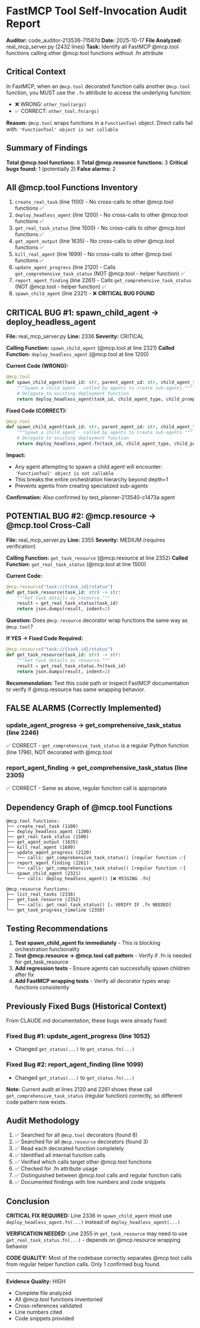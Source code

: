 # FastMCP Tool Self-Invocation Audit Report

**Auditor:** code_auditor-213536-71587d
**Date:** 2025-10-17
**File Analyzed:** real_mcp_server.py (2432 lines)
**Task:** Identify all FastMCP @mcp.tool functions calling other @mcp.tool functions without .fn attribute

## Critical Context

In FastMCP, when an `@mcp.tool` decorated function calls another `@mcp.tool` function, you MUST use the `.fn` attribute to access the underlying function:

- ❌ WRONG: `other_tool(args)`
- ✅ CORRECT: `other_tool.fn(args)`

**Reason:** `@mcp.tool` wraps functions in a `FunctionTool` object. Direct calls fail with: `'FunctionTool' object is not callable`

## Summary of Findings

**Total @mcp.tool functions:** 8
**Total @mcp.resource functions:** 3
**Critical bugs found:** 1 (potentially 2)
**False alarms:** 2

## All @mcp.tool Functions Inventory

1. `create_real_task` (line 1100) - No cross-calls to other @mcp.tool functions ✅
2. `deploy_headless_agent` (line 1200) - No cross-calls to other @mcp.tool functions ✅
3. `get_real_task_status` (line 1500) - No cross-calls to other @mcp.tool functions ✅
4. `get_agent_output` (line 1635) - No cross-calls to other @mcp.tool functions ✅
5. `kill_real_agent` (line 1699) - No cross-calls to other @mcp.tool functions ✅
6. `update_agent_progress` (line 2120) - Calls `get_comprehensive_task_status` (NOT @mcp.tool - helper function) ✅
7. `report_agent_finding` (line 2261) - Calls `get_comprehensive_task_status` (NOT @mcp.tool - helper function) ✅
8. `spawn_child_agent` (line 2321) - ❌ **CRITICAL BUG FOUND**

## CRITICAL BUG #1: spawn_child_agent → deploy_headless_agent

**File:** real_mcp_server.py
**Line:** 2336
**Severity:** CRITICAL

**Calling Function:** `spawn_child_agent` (@mcp.tool at line 2321)
**Called Function:** `deploy_headless_agent` (@mcp.tool at line 1200)

**Current Code (WRONG):**
```python
@mcp.tool
def spawn_child_agent(task_id: str, parent_agent_id: str, child_agent_type: str, child_prompt: str) -> Dict[str, Any]:
    """Spawn a child agent - called by agents to create sub-agents."""
    # Delegate to existing deployment function
    return deploy_headless_agent(task_id, child_agent_type, child_prompt, parent_agent_id)
```

**Fixed Code (CORRECT):**
```python
@mcp.tool
def spawn_child_agent(task_id: str, parent_agent_id: str, child_agent_type: str, child_prompt: str) -> Dict[str, Any]:
    """Spawn a child agent - called by agents to create sub-agents."""
    # Delegate to existing deployment function
    return deploy_headless_agent.fn(task_id, child_agent_type, child_prompt, parent_agent_id)
```

**Impact:**
- Any agent attempting to spawn a child agent will encounter: `'FunctionTool' object is not callable`
- This breaks the entire orchestration hierarchy beyond depth=1
- Prevents agents from creating specialized sub-agents

**Confirmation:** Also confirmed by test_planner-213540-c1473a agent

## POTENTIAL BUG #2: @mcp.resource → @mcp.tool Cross-Call

**File:** real_mcp_server.py
**Line:** 2355
**Severity:** MEDIUM (requires verification)

**Calling Function:** `get_task_resource` (@mcp.resource at line 2352)
**Called Function:** `get_real_task_status` (@mcp.tool at line 1500)

**Current Code:**
```python
@mcp.resource("task://{task_id}/status")
def get_task_resource(task_id: str) -> str:
    """Get task details as resource."""
    result = get_real_task_status(task_id)
    return json.dumps(result, indent=2)
```

**Question:** Does `@mcp.resource` decorator wrap functions the same way as `@mcp.tool`?

**If YES → Fixed Code Required:**
```python
@mcp.resource("task://{task_id}/status")
def get_task_resource(task_id: str) -> str:
    """Get task details as resource."""
    result = get_real_task_status.fn(task_id)
    return json.dumps(result, indent=2)
```

**Recommendation:** Test this code path or inspect FastMCP documentation to verify if @mcp.resource has same wrapping behavior.

## FALSE ALARMS (Correctly Implemented)

### update_agent_progress → get_comprehensive_task_status (line 2246)
✅ CORRECT - `get_comprehensive_task_status` is a regular Python function (line 1796), NOT decorated with @mcp.tool

### report_agent_finding → get_comprehensive_task_status (line 2305)
✅ CORRECT - Same as above, regular function call is appropriate

## Dependency Graph of @mcp.tool Functions

```
@mcp.tool functions:
├── create_real_task (1100)
├── deploy_headless_agent (1200)
├── get_real_task_status (1500)
├── get_agent_output (1635)
├── kill_real_agent (1699)
├── update_agent_progress (2120)
│   └── calls: get_comprehensive_task_status() [regular function ✅]
├── report_agent_finding (2261)
│   └── calls: get_comprehensive_task_status() [regular function ✅]
└── spawn_child_agent (2321)
    └── calls: deploy_headless_agent() [❌ MISSING .fn]

@mcp.resource functions:
├── list_real_tasks (2338)
├── get_task_resource (2352)
│   └── calls: get_real_task_status() [⚠️ VERIFY IF .fn NEEDED]
└── get_task_progress_timeline (2358)
```

## Testing Recommendations

1. **Test spawn_child_agent fix immediately** - This is blocking orchestration functionality
2. **Test @mcp.resource → @mcp.tool call pattern** - Verify if .fn is needed for get_task_resource
3. **Add regression tests** - Ensure agents can successfully spawn children after fix
4. **Add FastMCP wrapping tests** - Verify all decorator types wrap functions consistently

## Previously Fixed Bugs (Historical Context)

From CLAUDE.md documentation, these bugs were already fixed:

### Fixed Bug #1: update_agent_progress (line 1052)
- Changed `get_status(...)` to `get_status.fn(...)`

### Fixed Bug #2: report_agent_finding (line 1099)
- Changed `get_status(...)` to `get_status.fn(...)`

**Note:** Current audit at lines 2120 and 2261 shows these call `get_comprehensive_task_status` (regular function) correctly, so different code pattern now exists.

## Audit Methodology

1. ✅ Searched for all `@mcp.tool` decorators (found 8)
2. ✅ Searched for all `@mcp.resource` decorators (found 3)
3. ✅ Read each decorated function completely
4. ✅ Identified all internal function calls
5. ✅ Verified which calls target other @mcp.tool functions
6. ✅ Checked for .fn attribute usage
7. ✅ Distinguished between @mcp.tool calls and regular function calls
8. ✅ Documented findings with line numbers and code snippets

## Conclusion

**CRITICAL FIX REQUIRED:** Line 2336 in `spawn_child_agent` must use `deploy_headless_agent.fn(...)` instead of `deploy_headless_agent(...)`

**VERIFICATION NEEDED:** Line 2355 in `get_task_resource` may need to use `get_real_task_status.fn(...)` - depends on @mcp.resource wrapping behavior

**CODE QUALITY:** Most of the codebase correctly separates @mcp.tool calls from regular helper function calls. Only 1 confirmed bug found.

---

**Evidence Quality:** HIGH
- Complete file analyzed
- All @mcp.tool functions inventoried
- Cross-references validated
- Line numbers cited
- Code snippets provided
